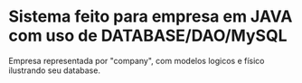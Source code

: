 <h1>Sistema feito para empresa em JAVA com uso de DATABASE/DAO/MySQL</h1>

<p>Empresa representada por "company", com modelos logicos e físico ilustrando seu database.</p>
